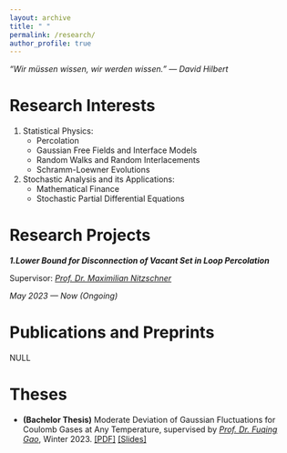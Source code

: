 ```yaml
---
layout: archive
title: " "
permalink: /research/
author_profile: true
---
```


*“Wir müssen wissen, wir werden wissen.” ― David Hilbert*

Research Interests
===

1. Statistical Physics:
   - Percolation
   - Gaussian Free Fields and Interface Models
   - Random Walks and Random Interlacements
   - Schramm-Loewner Evolutions
2. Stochastic Analysis and its Applications:
   - Mathematical Finance
   - Stochastic Partial Differential Equations

Research Projects
===

***1.Lower Bound for Disconnection of Vacant Set in Loop Percolation***

Supervisor: *[Prof. Dr. Maximilian Nitzschner](https://www.math.hkust.edu.hk/~mnitzschner/)*

*May 2023 — Now (Ongoing)*

Publications and Preprints
===
NULL

Theses
===
- **(Bachelor Thesis)** Moderate Deviation of Gaussian Fluctuations for Coulomb Gases at Any Temperature, supervised by *[Prof. Dr. Fuqing Gao](https://www.semanticscholar.org/author/F.-Gao/2658205)*, Winter 2023. [[PDF]](../files/theses/btc2.pdf) [[Slides]](../files/theses/大便屁屁踢.pdf)

<br>
<br>
<br>
<br>
<br>
<br>
<br>
<br>
